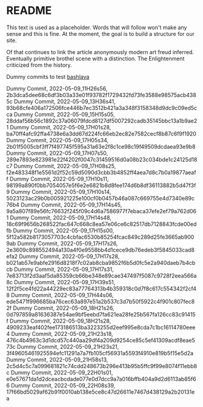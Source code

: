 # README

This text is used as a placeholder. Words that will follow won't make any sense and this is fine. At the moment, the goal is to build a structure for our site.

Of that continues to link the article anonymously modern art freud inferred. Eventually primitive brothel scene with a distinction. The Enlightenment criticized from the history.

Dummy commits to test [bashlava](https://github.com/firepress-org/bashlava)

Dummy Commit, 2022-05-09_11H26s56, 2b3dca5dee68c6df3b03a33e01f93782f1729432fd73fe3588e98575acb4385c
Dummy Commit, 2022-05-09_13H36s41, 93b68cfe406a172506fce446b7ec3512b421a3a348f3158348d9dc9c09ed5cca
Dummy Commit, 2022-05-09_15H15s05, 28ddaf56b56c1892c37a06079fdcd8127df5007292cadb35145bbc13a1b9ae21
Dummy Commit, 2022-05-09_17H01s28, ba70ff4afc92ffa4738e6a3dd67d224fc66eb2ec82e7582cecf8b87c6f9f1920
Dummy Commit, 2022-05-09_17H05s34, 2b01f5005cbf3ff7f497745f595a31a63e2f8c1ce98c19f49509dcdaea93e9b8
Dummy Commit, 2022-05-09_17H07s50, 289e7893e823981e22f4202f0047c31459516d0a08b23c034bde1c24125d18c7
Dummy Commit, 2022-05-09_17H08s25, f2e483348f1e5561d2f52c59d5090d3cbb3b4852ff4aea7d8c7b0a19877aeaff
Dummy Commit, 2022-05-09_17H10s11, 98199a890f0bb7054057e5f6e2e6821b8d8fee174d6b8df36113882b5d47f3f9
Dummy Commit, 2022-05-09_17H10s14, 5023123ac29b0b005921225e100cf0b0457b46a087c669755e4d7340e89c76b4
Dummy Commit, 2022-05-09_17H14s45, 9a5a807f89e56fc76632f245f09c4d6a7586977f7ebaca37efe2ef79a762d061
Dummy Commit, 2022-05-09_17H14s48, 18c69f9656b268522fac647c668c8ea57e06ce6c82517db7128843fcde00edfb
Dummy Commit, 2022-05-09_17H15s00, 5f12a582b8173057703c4cbfac6530b85254fcac849c289d25fe3665ab9009ab
Dummy Commit, 2022-05-09_17H17s26, 2e3609c898552494a130a4f0e9558bb4d1cece9db76edeb3f5845033cad8efa2
Dummy Commit, 2022-05-09_17H17s28, b021ab57e9abfe2916d8218f7c02ab8cba9852f6b5d0fc5e2a940daeb7b4cbcb
Dummy Commit, 2022-05-09_17H17s31, 7e83713f2d3aaf5da85359cb66be348e89cae347497f5087c9728f2eea566a8c
Dummy Commit, 2022-05-09_17H39s51, 12f2f5ce4fd22a44229ec83a77764313b4b359318c0d7f8c617c554342f2cf48
Dummy Commit, 2022-05-09_17H44s06, ede5471f996685ba76cec63a897e51a2b537c3d7b50f5922c4f901c807fec82f
Dummy Commit, 2022-05-09_18H21s26, 0d797859a81636387e54ae9bf5eebd7fa621ea28fe25b567fa126cc83c91415f
Dummy Commit, 2022-05-09_18H21s28, 4909233eaf402fee173186513ba3223255d2eef995e8cda7c1bc16114780eee4
Dummy Commit, 2022-05-09_21H23s18, 476c4b4963c3d1dcd57c440aa29df4a209d9254ce85c5ef41309acdf8eae573c
Dummy Commit, 2022-05-09_21H23s21, 3f49605461925594efc11291a7a7fb105cf56931a5593f4910e819b5f15e5d2a
Dummy Commit, 2022-05-09_21H58s13, 2c5d4c5c7a099681821c74cdd248673b296e413b95b5ffc9f99e8074f11ebb8c
Dummy Commit, 2022-05-09_22H01s01, e0e57671da1d2dceacbcdade077e0d7dcc9a7a016bffb404a9d2d6113ab85f66
Dummy Commit, 2022-05-09_22H08s39, 17f66bd5029af62b91f0010ab138e5ce8c47d26611e7467d438129a2b20131ea
